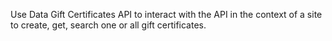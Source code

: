 Use Data Gift Certificates API to interact with the API in the context of a site to create, get, search one or all gift certificates.